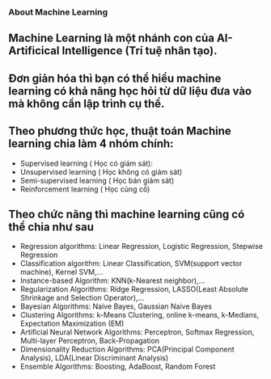 ### About Machine Learning
 ## Machine Learning là một nhánh con của AI-Artificical Intelligence (Trí tuệ nhân tạo).
 ## Đơn giản hóa thì bạn có thể hiểu machine learning có khả năng học hỏi từ dữ liệu đưa vào mà không cần lập trình cụ thể.
 ## Theo phương thức học, thuật toán Machine learning chia làm 4 nhóm chính:
 - Supervised learning ( Học có giám sát):
 - Unsupervised learning ( Học không có giám sát)
 - Semi-supervised learning ( Học bán giám sát)
 - Reinforcement learning ( Học củng cố)
 ## Theo chức năng thì machine learning cũng có thể chia như sau
 - Regression algorithms: Linear Regression, Logistic Regression, Stepwise Regression
 - Classification algorithm: Linear Classification, SVM(support vector machine), Kernel SVM,...
 - Instance-based Algorithm: KNN(k-Nearest neighbor),...
 - Regularization Algorithms: Ridge Regression, LASSO(Least Absolute Shrinkage and Selection Operator),...
 - Bayesian Algorithms: Naive Bayes, Gaussian Naive Bayes
 - Clustering Algorithms: k-Means Clustering, online k-means, k-Medians, Expectation Maximization (EM)
 - Artificial Neural Network Algorithms: Perceptron, Softmax Regression, Multi-layer Perceptron, Back-Propagation
 - Dimensionality Reduction Algorithms: PCA(Principal Component Analysis), LDA(Linear Discriminant Analysis)
 - Ensemble Algorithms: Boosting, AdaBoost, Random Forest
